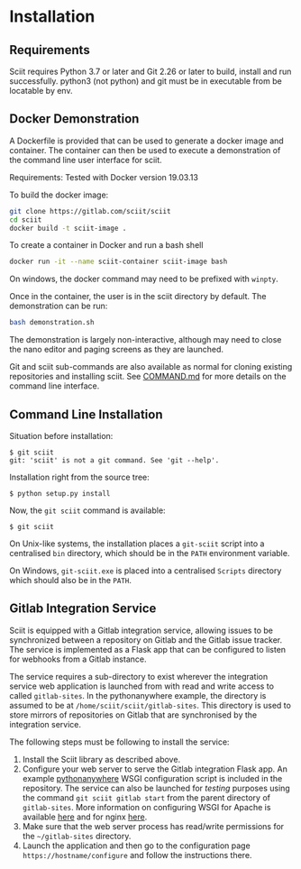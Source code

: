 # Installation

## Requirements

Sciit requires Python 3.7 or later and Git 2.26 or later to build, install and run successfully.
python3 (not python) and git must be in executable from be locatable by env.


## Docker Demonstration

A Dockerfile is provided that can be used to generate a docker image and container.  The container can then be used
to execute a demonstration of the command line user interface for sciit.

Requirements: Tested with Docker version 19.03.13

To build the docker image:

```bash
git clone https://gitlab.com/sciit/sciit
cd sciit
docker build -t sciit-image .
```

To create a container in Docker and run a bash shell

```bash
docker run -it --name sciit-container sciit-image bash
```

On windows, the docker command may need to be prefixed with `winpty`.

Once in the container, the user is in the sciit directory by default.  The demonstration can be run:

```bash
bash demonstration.sh
```

The demonstration is largely non-interactive, although may need to close the nano editor and paging screens as they are 
launched.

Git and sciit sub-commands are also available as normal for cloning existing repositories and installing sciit.  See 
[COMMAND.md](./COMMAND.md) for more details on the command line interface.


## Command Line Installation

Situation before installation:

    $ git sciit
    git: 'sciit' is not a git command. See 'git --help'.

Installation right from the source tree:

    $ python setup.py install

Now, the `git sciit` command is available:

    $ git sciit

On Unix-like systems, the installation places a `git-sciit` script into a centralised `bin` directory, which should be 
in the `PATH` environment variable.

On Windows, `git-sciit.exe` is placed into a centralised `Scripts` directory which should also be in the `PATH`.

## Gitlab Integration Service

Sciit is equipped with a Gitlab integration service, allowing issues to be synchronized between a repository on Gitlab 
and the Gitlab issue tracker. The service is implemented as a Flask app that can be configured to listen for webhooks
from a Gitlab instance.

The service requires a sub-directory to exist wherever the integration service web application is launched from with 
read and write access to called `gitlab-sites`.  In the pythonanywhere example, the directory is assumed to be at 
`/home/sciit/sciit/gitlab-sites`.  This directory is used to store mirrors of repositories on Gitlab that 
are synchronised by the integration service.

The following steps must be following to install the service:

1. Install the Sciit library as described above.
2. Configure your web server to serve the Gitlab integration Flask app.  An example 
   [pythonanywhere](sciit/gitlab/sciit_pythonanywhere_com.py) WSGI configuration script is included in the repository.
    The service can also be launched for *testing* purposes using the command `git sciit gitlab start` from the 
    parent directory of `gitlab-sites`.  More information on configuring WSGI for Apache is available
     [here](https://modwsgi.readthedocs.io/en/develop/user-guides/quick-configuration-guide.html) and for nginx
      [here](https://uwsgi-docs.readthedocs.io/en/latest/Nginx.html).
3. Make sure that the web server process has read/write permissions for the `~/gitlab-sites` directory.
4. Launch the application and then go to the configuration page `https://hostname/configure` and follow the instructions there.

